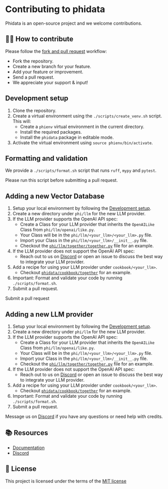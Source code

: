 # Contributing to phidata

Phidata is an open-source project and we welcome contributions.

## 👩‍💻 How to contribute

Please follow the [fork and pull request](https://docs.github.com/en/get-started/quickstart/contributing-to-projects) workflow:

- Fork the repository.
- Create a new branch for your feature.
- Add your feature or improvement.
- Send a pull request.
- We appreciate your support & input!

## Development setup

1. Clone the repository.
2. Create a virtual environment using the `./scripts/create_venv.sh` script. This will:
    - Create a `phienv` virtual environment in the current directory.
    - Install the required packages.
    - Install the `phidata` package in editable mode.
3. Activate the virtual environment using `source phienv/bin/activate`.

## Formatting and validation

We provide a `./scripts/format.sh` script that runs `ruff`, `mypy` and `pytest`.

Please run this script before submitting a pull request.

## Adding a new Vector Database

1. Setup your local environment by following the [Development setup](#development-setup).
2. Create a new directory under `phi/llm` for the new LLM provider.
3. If the LLM provider supports the OpenAI API spec:
   - Create a Class for your LLM provider that inherits the `OpenAILike` Class from `phi/llm/openai/like.py`.
   - Your Class will be in the `phi/llm/<your_llm>/<your_llm>.py` file.
   - Import your Class in the `phi/llm/<your_llm>/__init__.py` file.
   - Checkout the [`phi/llm/together/together.py`](https://github.com/phidatahq/phidata/blob/main/phi/llm/together/together.py) file for an example.
4. If the LLM provider does not support the OpenAI API spec:
   - Reach out to us on [Discord](https://discord.gg/4MtYHHrgA8) or open an issue to discuss the best way to integrate your LLM provider.
5. Add a recipe for using your LLM provider under `cookbook/<your_llm>`.
   - Checkout [`phidata/cookbook/together`](https://github.com/phidatahq/phidata/tree/main/cookbook/together) for an example.
6. Important: Format and validate your code by running `./scripts/format.sh`.
7. Submit a pull request.

Submit a pull request

## Adding a new LLM provider

1. Setup your local environment by following the [Development setup](#development-setup).
2. Create a new directory under `phi/llm` for the new LLM provider.
3. If the LLM provider supports the OpenAI API spec:
   - Create a Class for your LLM provider that inherits the `OpenAILike` Class from `phi/llm/openai/like.py`.
   - Your Class will be in the `phi/llm/<your_llm>/<your_llm>.py` file.
   - Import your Class in the `phi/llm/<your_llm>/__init__.py` file.
   - Checkout the [`phi/llm/together/together.py`](https://github.com/phidatahq/phidata/blob/main/phi/llm/together/together.py) file for an example.
4. If the LLM provider does not support the OpenAI API spec:
   - Reach out to us on [Discord](https://discord.gg/4MtYHHrgA8) or open an issue to discuss the best way to integrate your LLM provider.
5. Add a recipe for using your LLM provider under `cookbook/<your_llm>`.
   - Checkout [`phidata/cookbook/together`](https://github.com/phidatahq/phidata/tree/main/cookbook/together) for an example.
6. Important: Format and validate your code by running `./scripts/format.sh`.
7. Submit a pull request.

Message us on [Discord](https://discord.gg/4MtYHHrgA8) if you have any questions or need help with credits.

## 📚 Resources

- <a href="https://docs.phidata.com/introduction" target="_blank" rel="noopener noreferrer">Documentation</a>
- <a href="https://discord.gg/4MtYHHrgA8" target="_blank" rel="noopener noreferrer">Discord</a>

## 📝 License

This project is licensed under the terms of the [MIT license](/LICENSE)

